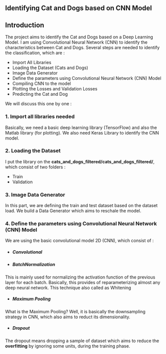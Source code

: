 ## Identifying Cat and Dogs based on CNN Model

## Introduction
The project aims to  identify the Cat and Dogs based on a Deep Learning Model. I am using Convolutional Neural Network (CNN) to identify the characteristics between Cat and Dogs. Several steps are needed to identify the classification, which are : 

- Import All Libraries
- Loading the Dataset (Cats and Dogs) 
- Image Data Generator 
- Define the parameters using Convolutional Neural Network (CNN) Model
- Compiling CNN to the model 
- Plotting the Losses and Validation Losses
- Predicting the Cat and Dog 

We will discuss this one by one : 

### 1. Import all libraries needed 
Basically, we need a basic deep learning library (TensorFlow) and also the Matlab library (for plotting). We also need Keras Library to identify the CNN model. 

### 2. Loading the Dataset
I put the library on the **cats_and_dogs_filtered/cats_and_dogs_filtered/**, which consist of two folders : 
- Train
- Validation

### 3. Image Data Generator 
In this part, we are defining the train and test dataset based on the dataset load. We build a Data Generator which aims to reschale the model. 

### 4. Define the parameters using Convolutional Neural Network (CNN) Model
We are using the basic convolutional model 2D (CNN), which consist of : 

- ##### Convolutional #####
   
- ##### BatchNormalization #####
This is mainly used for normalizing the activation function of the previous layer for each batch. Basically, this provides of reparameterizing almost any deep neural network. This technique also called as Whitening
- ##### Maximum Pooling #####
What is the Maximum Pooling? Well, it is basically the downsampling strategy in CNN, which also aims to reduct its dimensionality. 
- ##### Dropout #####
The dropout means dropping a sample of dataset which aims to reduce the **overfitting** by ignoring some units, during the training phase. 
